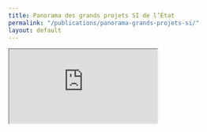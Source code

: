 ```yaml
---
title: Panorama des grands projets SI de l’État
permalink: "/publications/panorama-grands-projets-si/"
layout: default
---
```


<div class="responsive-embed">
  <iframe class="no-border" src="https://disic.github.io/panorama/" allowfullscreen></iframe>
</div>
